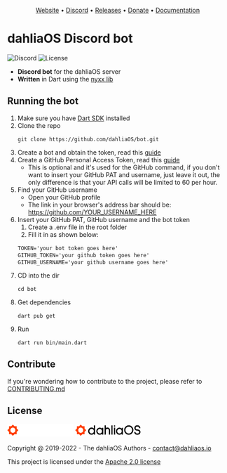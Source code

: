 <p align="center">
<a href="https://dahliaos.io">Website</a> •
<a href="https://dahliaos.io/discord">Discord</a> •
<a href="https://dahliaos.io/download">Releases</a> •
<a href="https://dahliaos.io/donate">Donate</a> •
<a href="https://docs.dahliaos.io">Documentation</a>

# dahliaOS Discord bot
![Discord](https://img.shields.io/discord/576141822145986590?color=bright-green)
![License](https://img.shields.io/github/license/dahliaos/bot?color=bright-green)

 - **Discord bot** for the dahliaOS server
 - **Written** in Dart using the [nyxx lib](https://github.com/l7ssha/nyxx)
 
 ## Running the bot

 1. Make sure you have [Dart SDK](https://dart.dev/get-dart) installed
 1. Clone the repo
     ```
     git clone https://github.com/dahliaOS/bot.git
     ```
 1. Create a bot and obtain the token, read this [guide](https://github.com/reactiflux/discord-irc/wiki/Creating-a-discord-bot-&-getting-a-token)
 1. Create a GitHub Personal Access Token, read this [guide](https://docs.github.com/en/github/authenticating-to-github/keeping-your-account-and-data-secure/creating-a-personal-access-token)
    * This is optional and it's used for the GitHub command, if you don't want to insert your GitHub PAT and username, just leave it out, the only difference is that your API calls will be limited to 60 per hour.
 1. Find your GitHub username
    * Open your GitHub profile
    * The link in your browser's address bar should be: https://github.com/YOUR_USERNAME_HERE
 1. Insert your GitHub PAT, GitHub username and the bot token
    1. Create a .env file in the root folder
    2. Fill it in as shown below:
     ```
    TOKEN='your bot token goes here'
    GITHUB_TOKEN='your github token goes here'
    GITHUB_USERNAME='your github username goes here'
     ```
 1. CD into the dir
     ```
     cd bot
     ```
 1. Get dependencies
     ```
     dart pub get
     ```
 1. Run
     ```
     dart run bin/main.dart
     ```

## Contribute

If you're wondering how to contribute to the project, please refer to [CONTRIBUTING.md](../CONTRIBUTING.md)

## License

<p align="left">
  <img width="30%" src="https://github.com/dahliaOS/brand/blob/main/dahliaOS/logotype/svg/logotype-dark.svg#gh-dark-mode-only"/>
  <img width="30%" src="https://github.com/dahliaOS/brand/blob/main/dahliaOS/logotype/svg/logotype-light.svg#gh-light-mode-only"/>
</p>

Copyright @ 2019-2022 - The dahliaOS Authors - contact@dahliaos.io

This project is licensed under the [Apache 2.0 license](/LICENSE)
